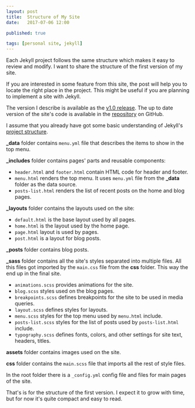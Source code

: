 ```yaml
---
layout: post
title:  Structure of My Site
date:   2017-07-06 12:00

published: true

tags: [personal site, jekyll]
---
```


Each Jekyll project follows the same structure which makes it easy to review and modify. I want to share the structure of the first version of my site.

If you are interested in some feature from this site, the post will help you to locate the right place in the project. This might be useful if you are planning to implement a site with Jekyll.

The version I describe is available as the [v1.0 release](https://github.com/dmitryrogozhny/dmitryrogozhny.github.io/releases/tag/v1.0). The up to date version of the site's code is available in the [repository](https://github.com/dmitryrogozhny/dmitryrogozhny.github.io) on GitHub.

I assume that you already have got some basic understanding of Jekyll's [project structure](https://jekyllrb.com/docs/structure/). 

**_data** folder contains `menu.yml` file that describes the items to show in the top menu.

**_includes** folder contains pages' parts and reusable components:
- `header.html` and `footer.html` contain HTML code for header and footer.
- `menu.html` renders the top menu. It uses `menu.yml` file from the **_data** folder as the data source.
- `posts-list.html` renders the list of recent posts on the home and blog pages.

**_layouts** folder contains the layouts used on the site:
- `default.html` is the base layout used by all pages.
- `home.html` is the layout used by the home page.
- `page.html` layout is used by pages.
- `post.html` is a layout for blog posts.

**_posts** folder contains blog posts.

**_sass** folder contains all the site's styles separated into multiple files. All this files got imported by the `main.css` file from the **css** folder. This way the end up in the final site.
- `animations.scss` provides animations for the site.
- `blog.scss` styles used on the blog pages.
- `breakpoints.scss` defines breakpoints for the site to be used in media queries.
- `layout.scss` defines styles for layouts.
- `menu.scss` styles for the top menu used by `menu.html` include.
- `posts-list.scss` styles for the list of posts used by `posts-list.html` include.
- `typography.scss` defines fonts, colors, and other settings for site text, headers, titles.

**assets** folder contains images used on the site.

**css** folder contains the `main.scss` file that imports all the rest of style files.

In the root folder there is a `_config.yml` config file and files for main pages of the site.

That's is for the structure of the first version. I expect it to grow with time, but for now it's quite compact and easy to read.
